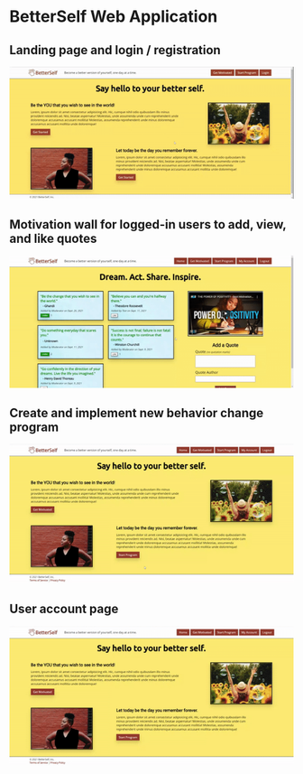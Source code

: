 <h1> BetterSelf Web Application</h1>
<h2>Landing page and login / registration</h2>
<img src="demo/login_registration.gif">
<h2>Motivation wall for logged-in users to add, view, and like quotes</h2>
<img src="demo/home_motivation_wall.gif">
<h2>Create and implement new behavior change program</h2>
<img src="demo/behavior_program.gif">
<h2>User account page</h2>
<img src="demo/my_account.gif">